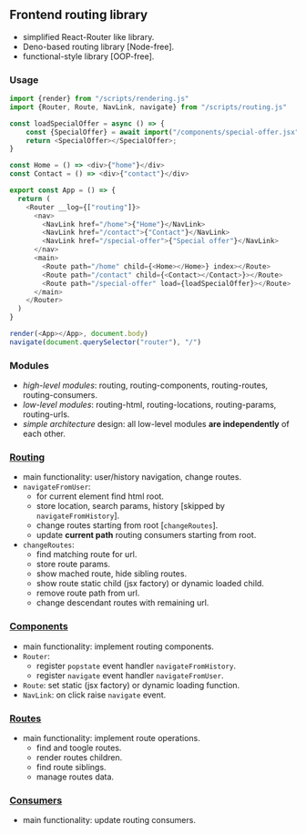 ## Frontend routing library
- simplified React-Router like library.
- Deno-based routing library [Node-free].
- functional-style library [OOP-free].

### Usage
```javascript
import {render} from "/scripts/rendering.js"
import {Router, Route, NavLink, navigate} from "/scripts/routing.js"

const loadSpecialOffer = async () => {
    const {SpecialOffer} = await import("/components/special-offer.jsx");
    return <SpecialOffer></SpecialOffer>;
}

const Home = () => <div>{"home"}</div>
const Contact = () => <div>{"contact"}</div>

export const App = () => {
  return (
    <Router __log={["routing"]}>
      <nav>
        <NavLink href="/home">{"Home"}</NavLink>
        <NavLink href="/contact">{"Contact"}</NavLink>
        <NavLink href="/special-offer">{"Special offer"}</NavLink>
      </nav>
      <main>
        <Route path="/home" child={<Home></Home>} index></Route>
        <Route path="/contact" child={<Contact></Contact>}></Route>
        <Route path="/special-offer" load={loadSpecialOffer}></Route>
      </main>
    </Router>
  )
}

render(<App></App>, document.body)
navigate(document.querySelector("router"), "/")
```

### Modules
- *high-level modules*: routing, routing-components, routing-routes, routing-consumers.
- *low-level modules*: routing-html, routing-locations, routing-params, routing-urls.
- *simple architecture* design: all low-level modules **are independently** of each other.

### [Routing](./routing/)
- main functionality: user/history navigation, change routes.
- `navigateFromUser`:
  - for current element find html root.
  - store location, search params, history [skipped by `navigateFromHistory`].
  - change routes starting from root [`changeRoutes`].
  - update **current path** routing consumers starting from root.
- `changeRoutes`:
  - find matching route for url.
  - store route params.
  - show mached route, hide sibling routes.
  - show route static child (jsx factory) or dynamic loaded child.
  - remove route path from url.
  - change descendant routes with remaining url.

### [Components](./routing-components/)
- main functionality: implement routing components.
- `Router`:
  - register `popstate` event handler `navigateFromHistory`.
  - register `navigate` event handler `navigateFromUser`.
- `Route`: set static (jsx factory) or dynamic loading function.
- `NavLink`: on click raise `navigate` event.

### [Routes](./routing-routes/)
- main functionality: implement route operations.
  - find and toogle routes.
  - render routes children.
  - find route siblings.
  - manage routes data.

### [Consumers](./routing-consumers/)
- main functionality: update routing consumers.